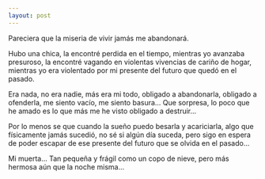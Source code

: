 ```yaml
---
layout: post
---
```


Pareciera que la miseria de vivir jamás me abandonará.

Hubo una chica, la encontré perdida en el tiempo, mientras yo avanzaba presuroso, la encontré vagando en violentas vivencias de cariño de hogar, mientras yo era violentado por mi presente del futuro que quedó en el pasado.

Era nada, no era nadie, más era mi todo, obligado a abandonarla, obligado a ofenderla, me siento vacío, me siento basura... Que sorpresa, lo poco que he amado es lo que más me he visto obligado a destruir...

Por lo menos se que cuando la sueño puedo besarla y acariciarla, algo que físicamente jamás sucedió, no sé si algún día suceda, pero sigo en espera de poder escapar de ese presente del futuro que se olvida en el pasado...

Mi muerta... Tan pequeña y frágil como un copo de nieve, pero más hermosa aún que la noche misma...
